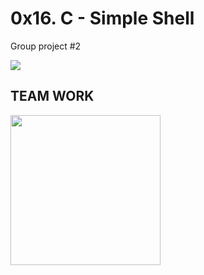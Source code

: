 # 0x16. C - Simple Shell

Group project #2

<a href = "https://github.com/dave0927/simple_shell/graphs/contributors">
  <img src = "https://contrib.rocks/image?repo=dave0927/simple_shell"/>
</a>


## TEAM WORK
<img src = "https://thecyclesaloon.com/wp-content/uploads/2018/07/giphy-26.gif" height = "240">
